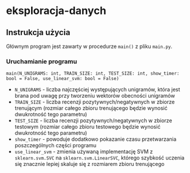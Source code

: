# eksploracja-danych

## Instrukcja użycia
Głównym program jest zawarty w procedurze `main()` z pliku `main.py`.

### Uruchamianie programu
`main(N_UNIGRAMS: int, TRAIN_SIZE: int, TEST_SIZE: int, show_timer: bool = False, use_linear_svm: bool = False)`
* `N_UNIGRAMS` - liczba najczęściej występujących unigramów, która jest brana pod uwagę przy tworzeniu wektorów obecności unigramów
* `TRAIN_SIZE` - liczba recenzji pozytywnych/negatywnych w zbiorze trenującym (rozmiar całego zbioru trenującego będzie wynosić dwukrotność tego parametru)
* `TEST_SIZE` - liczba recenzji pozytywnych/negatywnych w zbiorze testowym (rozmiar całego zbioru testowego będzie wynosić dwukrotność tego parametru)
* `show_timer` - powoduje dodatkowo pokazanie czasu przetwarzania poszczególnych części programu
* `use_linear_svm` - zmienia używaną implementację SVM z `sklearn.svm.SVC` na `sklearn.svm.LinearSVC`, którego szybkość uczenia się znacznie lepiej skaluje się z rozmiarem zbioru trenującego